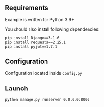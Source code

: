 ## Requirements

Example is written for Python 3.9+

You should also install following dependencies:
```
pip install Django==3.1.6
pip install requests==2.25.1
pip install pyjwt==1.7.1
```

## Configuration

Configuration located inside `config.py`

## Launch

`python manage.py runserver 0.0.0.0:8000`
